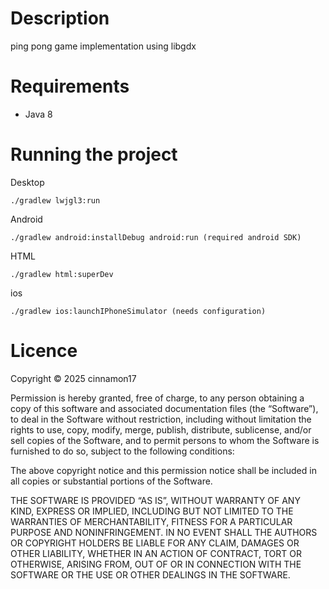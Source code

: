 # Description

ping pong game implementation using libgdx

# Requirements 

- Java 8 

# Running the project

Desktop

    ./gradlew lwjgl3:run

Android

    ./gradlew android:installDebug android:run (required android SDK)

HTML

    ./gradlew html:superDev

ios

    ./gradlew ios:launchIPhoneSimulator (needs configuration)


# Licence

Copyright © 2025 cinnamon17

Permission is hereby granted, free of charge, to any person obtaining a copy of this software and associated documentation files (the “Software”), to deal in the Software without restriction, including without limitation the rights to use, copy, modify, merge, publish, distribute, sublicense, and/or sell copies of the Software, and to permit persons to whom the Software is furnished to do so, subject to the following conditions:

The above copyright notice and this permission notice shall be included in all copies or substantial portions of the Software.

THE SOFTWARE IS PROVIDED “AS IS”, WITHOUT WARRANTY OF ANY KIND, EXPRESS OR IMPLIED, INCLUDING BUT NOT LIMITED TO THE WARRANTIES OF MERCHANTABILITY, FITNESS FOR A PARTICULAR PURPOSE AND NONINFRINGEMENT. IN NO EVENT SHALL THE AUTHORS OR COPYRIGHT HOLDERS BE LIABLE FOR ANY CLAIM, DAMAGES OR OTHER LIABILITY, WHETHER IN AN ACTION OF CONTRACT, TORT OR OTHERWISE, ARISING FROM, OUT OF OR IN CONNECTION WITH THE SOFTWARE OR THE USE OR OTHER DEALINGS IN THE SOFTWARE.
